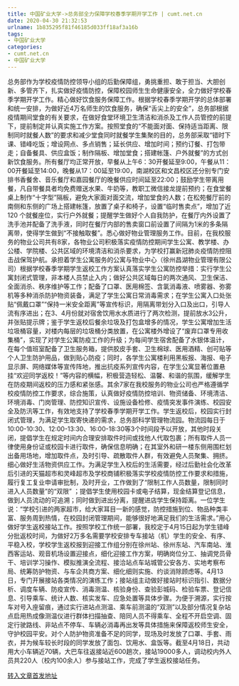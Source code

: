 ```yaml
---
title: 中国矿业大学->总务部全力保障学校春季学期开学工作 | cumt.net.cn
date: 2020-04-30 21:32:53
urlname: 1b835295f81f46185d033ff18af3a16b
tags: 
- 中国矿业大学
categories:
- cumt.net.cn
- 中国矿业大学
---
```

总务部作为学校疫情防控领导小组的后勤保障组，勇挑重担、敢于担当、大胆创新、多管齐下，扎实做好疫情防控，保障校园师生生命健康安全，全力做好学校春季学期开学工作。精心做好饮食服务保障工作。根据学校春季学期开学的总体部署和统一安排，为做好近4万名师生的饮食服务，确保“舌尖上的安全”，总务部根据疫情期间堂食的有关要求，在做好食堂环境卫生清洁和消杀及工作人员管控的前提下，提前制定并认真实施工作方案。按照堂食的“不能面对面、保持适当距离、限制同时就餐人数”的要求和减少堂食同时就餐学生集聚的目的，总务部采取“错时下课、错峰吃饭；增设网点、多点销售；延长供应、增加时间；预约订餐、打包带走；自备餐具、供应盒饭；制作隔板、增加堂食；搭建帐篷、户外就餐”的方式创新饮食服务。所有餐厅均正常开放，早餐从上午6：30开餐延至9:00，午餐从11：00开餐延至14:00，晚餐从17：00延至19:00，南湖校区和文昌校区还分别专门安排书香餐舍、音乐餐厅和嘉园餐厅的晚餐供应时间延至22:00；鼓励学生带离用餐，凡自带餐具者均免费赠送水果、牛奶等，教职工微信接龙提前预约；在食堂餐桌上制作“十字型”隔板，避免大家面对面交流，增加堂食的人数；在松苑餐厅前的南侧和东侧的广场上搭建帐篷，放置了桌子和椅子，设置“临时售卖点”，增加了近120 个就餐座位，实行户外就餐；提醒学生做好个人自我防护，在餐厅内外设置了洗手池并配备了洗手液，同时在餐厅内部的售卖窗口前设置了间隔为1米的多条隔离带，使得学生做到“不接触取餐”。悉心做好物业管理服务工作。目前，在我校服务的物业公司共有8家，各物业公司积极落实疫情防控期间学生公寓、教学楼、办公楼、学院楼、公共区域的环境清洁和消杀要求，为学校打赢新冠肺炎疫情防控阻击战保驾护航。承担着学生公寓服务的公寓与物业中心（徐州昌湖物业管理有限公司）根据学校春季学期学生返校工作方案认真落实学生公寓防控举措：实行学生公寓封闭式管理，非本楼人员禁止入内；做好公共区域每日的两次通风、卫生保洁、全面消杀、秩序维护等工作；配备了口罩、医用棉签、含氯消毒液、喷雾器、弥雾机等多种消杀防护物资装备，满足了学生公寓日常消毒需求；在学生公寓入口处张贴“佩戴口罩”“保持一米安全距离”等宣传标识，用隔离带划分入口及出口，引导人流有序进出；在3、4月份就对宿舍饮用水水质进行了两次检测，提前放水3公升，并张贴提示牌；鉴于学生返校后餐余垃圾及打包盒增多的情况，学生公寓增加生活垃圾桶容量，对楼内每层的垃圾桶分类放置，在公寓楼外增设了“废弃口罩专用收集桶”，实现了对学生公寓防疫工作的升级；为每间学生宿舍配备了水银体温计，在每个值班室配备了卫生服务箱，提供胶皮手套、卫生棉球、医用酒精、创可贴等个人卫生防护用品，做到贴心防疫；同时，各学生公寓楼利用黑板报、海报、电子显示屏、网络媒体等宣传阵地，推出抗疫系列宣传内容，在学生公寓显著位置悬挂“欢迎同学返校！”等内容的横幅，积极营造轻松、温馨、和谐的氛围，缓解学生在防疫期间返校的压力感和紧张感。其余7家在我校服务的物业公司也严格遵循学校疫情防控工作要求，综合施策，认真做好疫情防控培训、物资储备、环境清洁、环境消毒、门岗管理、防控知识宣传、设施设备检修、疫情突发事件演练、校园安全及防汛等工作，有效地支持了学校春季学期开学工作。学生返校后，校园实行封闭式管理，为满足学生取寄快递的需求，总务部科学管理物流园。物流园每日于10:00-10:30、12:00-13:30、16:00-18:30等3个时间段予以开放，其他时段关闭，提倡学生在规定时间内合理安排取件时间或找他人代取包裹；所有取件人员一律使用身份证或校园卡进行取件，确保信息明确；在其室外和研一楼东侧用围栏划出备用场地，增加取件点，及时引导、疏散取件人群，有效避免人员聚集、拥挤。细心做好生活物资供应工作。为满足学生入校后的生活需要，经过后勤社会化改革后引进的天猫超市和灵峰超市及学校商铺积极落实学校疫情防控工作要求和措施，履行复工复业申请审批制，及时开业，工作做到了“限制工作人员数量，限制同时进入人员数量”的“双限” ；提倡学生使用校园卡或电子结算，现金结算登记信息，做到人员流动的可追溯；同时做到进出分离，提醒进店学生保持距离。一位学生说：“学校引进的两家超市，给大家耳目一新的感觉，防控措施到位、物品种类丰富、服务周到热情，在校园封闭管理期间，能够很好地满足我们的生活需求。”用心做好学生返校接站工作。按照学校工作统一部署，我校定于4月15日起为学生错峰分批返校时间，为做好2万多名需要学校安排专车接站（机）学生的安全、有序、平稳入校，学校学生返校报到迎接工作组分别在徐州站、徐州东站、汽车南站、淮西客运站、观音机场设置迎接点，细化迎接工作方案，明确岗位分工、抽调党员骨干、培训学习操作、模拟推演全流程、接洽站点车站城管公安各方、实地考察布局、统筹防护物资、与车企共商方案、细化细则实施、约谈消除顾虑等。4月13日，专门开展接站各类情况的演练工作；接站组主动做好接站时标识指引、数据分析、调度车辆、防疫宣传、消毒测温、核验身份、查验彭城码、检验车票、登记信息、引导乘车、统计人数、核实发车、应急处置等具体步骤。为便于溯源，实行按车对号入座留痕，通过实行进站点测温、乘车前测温的“双测”以及部分情况复杂站点启用热成像测温仪进行群体扫描抽查、陪同人员不得乘车、全程不开启空调、固定行驶路线、非站点不停车、车辆必消毒再出发等具体措施来保障返校师生安全，守护校园平安。对个人防护物资准备不足的同学，现场及时发放了口罩、手套、雨衣，并为候车较长时段的同学发放了面包、饮用水、盒饭等。截至4月18日，共动用大小车辆近70辆，大巴车往返接站近600趟次，接站19000多人，调动校内外人员共220人（校内100余人）参与接站工作，完成了学生返校接站任务。



[转入文章首发地址](http://xwzx.cumt.edu.cn/96/4e/c523a562766/page.htm)
